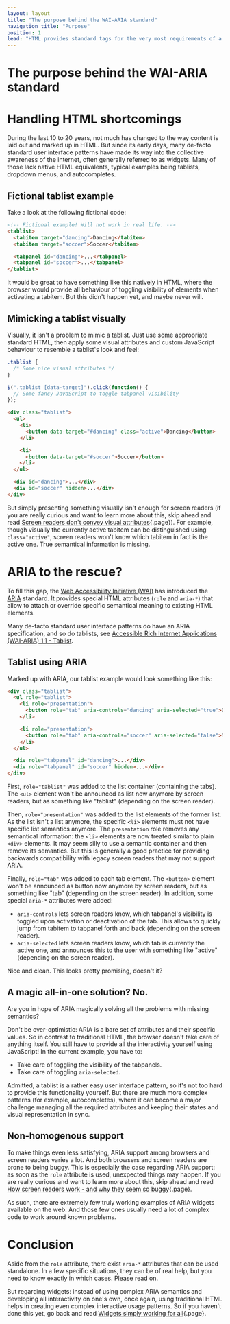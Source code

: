 ```yaml
---
layout: layout
title: "The purpose behind the WAI-ARIA standard"
navigation_title: "Purpose"
position: 1
lead: "HTML provides standard tags for the very most requirements of a modern website. When it comes to interactive elements, though, sometimes plain HTML may not be enough anymore. The Accessible Rich Internet Application (ARIA) standard was introduced to fill this gap. But careful: there are pitfalls you need to know about."
---
```


# The purpose behind the WAI-ARIA standard

# Handling HTML shortcomings

During the last 10 to 20 years, not much has changed to the way content is laid out and marked up in HTML. But since its early days, many de-facto standard user interface patterns have made its way into the collective awareness of the internet, often generally referred to as widgets. Many of those lack native HTML equivalents, typical examples being tablists, dropdown menus, and autocompletes.

## Fictional tablist example

Take a look at the following fictional code:

```html
<!-- Fictional example! Will not work in real life. -->
<tablist>
  <tabitem target="dancing">Dancing</tabitem>
  <tabitem target="soccer">Soccer</tabitem>

  <tabpanel id="dancing">...</tabpanel>
  <tabpanel id="soccer">...</tabpanel>
</tablist>
```

It would be great to have something like this natively in HTML, where the browser would provide all behaviour of toggling visibility of elements when activating a tabitem. But this didn't happen yet, and maybe never will.

## Mimicking a tablist visually

Visually, it isn't a problem to mimic a tablist. Just use some appropriate standard HTML, then apply some visual attributes and custom JavaScript behaviour to resemble a tablist's look and feel:

```css
.tablist {
  /* Some nice visual attributes */
}
```

```javascript
$(".tablist [data-target]").click(function() {
  // Some fancy JavaScript to toggle tabpanel visibility
});
```

```html
<div class="tablist">
  <ul>
    <li>
      <button data-target="#dancing" class="active">Dancing</button>
    </li>

    <li>
      <button data-target="#soccer">Soccer</button>
    </li>
  </ul>

  <div id="dancing">...</div>
  <div id="soccer" hidden>...</div>
</div>
```

But simply presenting something visually isn't enough for screen readers (if you are really curious and want to learn more about this, skip ahead and read [Screen readers don't convey visual attributes](/knowledge/desktop-screen-readers/no-visual-attributes){.page}). For example, though visually the currently active tabitem can be distinguished using `class="active"`, screen readers won't know which tabitem in fact is the active one. True semantical information is missing.

# ARIA to the rescue?

To fill this gap, the [Web Accessibility Initiative (WAI)](https://www.w3.org/WAI/) has introduced the [ARIA](https://www.w3.org/WAI/intro/aria) standard. It provides special HTML attributes (`role` and `aria-*`) that allow to attach or override specific semantical meaning to existing HTML elements.

Many de-facto standard user interface patterns do have an ARIA specification, and so do tablists, see [Accessible Rich Internet Applications (WAI-ARIA) 1.1 - Tablist](https://www.w3.org/TR/wai-aria-1.1/#tablist).

## Tablist using ARIA

Marked up with ARIA, our tablist example would look something like this:

```html
<div class="tablist">
  <ul role="tablist">
    <li role="presentation">
      <button role="tab" aria-controls="dancing" aria-selected="true">Dancing</button>
    </li>

    <li role="presentation">
      <button role="tab" aria-controls="soccer" aria-selected="false">Soccer</button>
    </li>
  </ul>

  <div role="tabpanel" id="dancing">...</div>
  <div role="tabpanel" id="soccer" hidden>...</div>
</div>
```

First, `role="tablist"` was added to the list container (containing the tabs). The `<ul>` element won't be announced as list now anymore by screen readers, but as something like "tablist" (depending on the screen reader).

Then, `role="presentation"` was added to the list elements of the former list. As the list isn't a list anymore, the specific `<li>` elements must not have specific list semantics anymore. The `presentation` role removes any semantical information: the `<li>` elements are now treated similar to plain `<div>` elements. It may seem silly to use a semantic container and then remove its semantics. But this is generally a good practice for providing backwards compatibility with legacy screen readers that may not support ARIA.

Finally, `role="tab"` was added to each tab element. The `<button>` element won't be announced as button now anymore by screen readers, but as something like "tab" (depending on the screen reader). In addition, some special `aria-*` attributes were added:

- `aria-controls` lets screen readers know, which tabpanel's visibility is toggled upon activation or deactivation of the tab. This allows to quickly jump from tabitem to tabpanel forth and back (depending on the screen reader).
- `aria-selected` lets screen readers know, which tab is currently the active one, and announces this to the user with something like "active" (depending on the screen reader).

Nice and clean. This looks pretty promising, doesn't it?

## A magic all-in-one solution? No.

Are you in hope of ARIA magically solving all the problems with missing semantics?

Don't be over-optimistic: ARIA is a bare set of attributes and their specific values. So in contrast to traditional HTML, the browser doesn't take care of anything itself. You still have to provide all the interactivity yourself using JavaScript! In the current example, you have to:

- Take care of toggling the visibility of the tabpanels.
- Take care of toggling `aria-selected`.

Admitted, a tablist is a rather easy user interface pattern, so it's not too hard to provide this functionality yourself. But there are much more complex patterns (for example, autocompletes), where it can become a major challenge managing all the required attributes and keeping their states and visual representation in sync.

## Non-homogenous support

To make things even less satisfying, ARIA support among browsers and screen readers varies a lot. And both browsers and screen readers are prone to being buggy. This is especially the case regarding ARIA support: as soon as the `role` attribute is used, unexpected things may happen. If you are really curious and want to learn more about this, skip ahead and read [How screen readers work - and why they seem so buggy](/knowledge/desktop-screen-readers/so-buggy){.page}.

As such, there are extremely few truly working examples of ARIA widgets available on the web. And those few ones usually need a lot of complex code to work around known problems.

# Conclusion

Aside from the `role` attribute, there exist `aria-*` attributes that can be used standalone. In a few specific situations, they can be of real help, but you need to know exactly in which cases. Please read on.

But regarding widgets: instead of using complex ARIA semantics and developing all interactivity on one's own, once again, using traditional HTML helps in creating even complex interactive usage patterns. So if you haven't done this yet, go back and read [Widgets simply working for all](/knowledge/semantics/widgets){.page}.